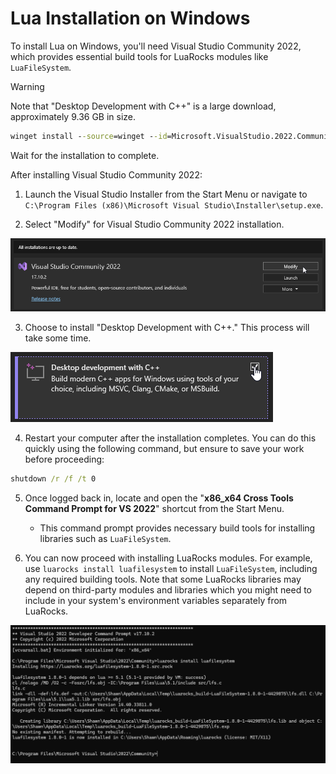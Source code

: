 # Lua Installation on Windows

To install Lua on Windows, you'll need Visual Studio Community 2022, which provides essential build tools for LuaRocks modules like `LuaFileSystem`.

> [!WARNING]
> Note that "Desktop Development with C++" is a large download, approximately 9.36 GB in size.

```cmd
winget install --source=winget --id=Microsoft.VisualStudio.2022.Community
```

Wait for the installation to complete.

After installing Visual Studio Community 2022:

1. Launch the Visual Studio Installer from the Start Menu or navigate to `C:\Program Files (x86)\Microsoft Visual Studio\Installer\setup.exe`.

2. Select "Modify" for Visual Studio Community 2022 installation.

![example-0](img/image.png)

3. Choose to install "Desktop Development with C++." This process will take some time.

![example-1](img/image-1.png)

4. Restart your computer after the installation completes. You can do this quickly using the following command, but ensure to save your work before proceeding:

```cmd
shutdown /r /f /t 0
```

5. Once logged back in, locate and open the "**x86_x64 Cross Tools Command Prompt for VS 2022**" shortcut from the Start Menu.

    - This command prompt provides necessary build tools for installing libraries such as `LuaFileSystem`.

6. You can now proceed with installing LuaRocks modules. For example, use `luarocks install luafilesystem` to install `LuaFileSystem`, including any required building tools. Note that some LuaRocks libraries may depend on third-party modules and libraries which you might need to include in your system's environment variables separately from LuaRocks.

![example-2](image.png)